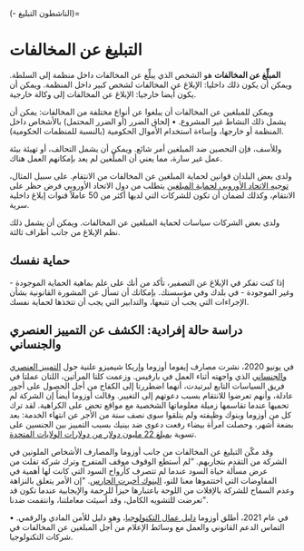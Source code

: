 (- الناشطون التبليغ)=
# التبليغ عن المخالفات

**المبلِّغ عن المخالفات** هو الشخص الذي يبلِّغ عن المخالفات داخل منظمة إلى السلطة. ويمكن أن يكون ذلك داخليا: الإبلاغ عن المخالفات لشخص كبير داخل المنظمة. ويمكن أن يكون أيضا خارجيا: الإبلاغ عن المخالفات إلى وكالة خارجية.

ويمكن للمبلغين عن المخالفات أن يبلغوا عن أنواع مختلفة من المخالفات: يمكن أن يشمل ذلك النشاط غير المشروع. • إلحاق الضرر (أو الضرر المحتمل) بالأشخاص داخل المنظمة أو خارجها، وإساءة استخدام الأموال الحكومية (بالنسبة للمنظمات الحكومية).

وللأسف، فإن التحصين ضد المبلغين أمر شائع. ويمكن أن يشمل التحالف، أو تهيئة بيئة عمل غير سارة، مما يعني أن المبلِّغين لم يعد بإمكانهم العمل هناك.

ولدى بعض البلدان قوانين لحماية المبلغين عن المخالفات من الانتقام. على سبيل المثال، [توجيه الاتحاد الأوروبي لحماية المبلغين](https://www.cliffordchance.com/insights/resources/blogs/regulatory-investigations-financial-crime-insights/the-new-eu-whistleblower-protection-directive-are-the-member.html) يتطلب من دول الاتحاد الأوروبي فرض حظر على الانتقام، وكذلك لضمان أن تكون للشركات التي لديها أكثر من 50 عاملاً قنوات إبلاغ داخلية سرية.

ولدى بعض الشركات سياسات لحماية المبلغين عن المخالفات. ويمكن أن يشمل ذلك نظم الإبلاغ من جانب أطراف ثالثة.

## حماية نفسك
إذا كنت تفكر في الإبلاغ عن التصفير، تأكد من أنك على علم بماهية الحماية الموجودة - وغير الموجودة - في بلدك وفي مؤسستك. بإمكانك أن تسأل عن المشورة القانونية بشأن الإجراءات التي يجب أن تتبعها، والتدابير التي يجب أن تتخذها لحماية نفسك. <!--(Link to legal advice disclaimer)-->

## دراسة حالة إفرادية: الكشف عن التمييز العنصري والجنساني
في يونيو 2020، نشرت مصارف إيفوما أوزوما وإريكا شيميزو علنية حول [التمييز العنصري والجنساني](https://www.theguardian.com/technology/2020/dec/18/pinterest-gender-discrimination-lawsuit-black-workers) الذي واجهته أثناء العمل في بارفيس. وزعمت كلتا المرأتين، اللتان عملتا في فريق السياسات التابع لبرتيدت، أنهما اضطررتا إلى الكفاح من أجل الحصول على أجور عادلة، وأنهم تعرضوا للانتقام بسبب دعوتهم إلى التغيير. وقالت أوزوما أيضاً إن الشركة لم تحميها عندما تقاسمها زميلة معلوماتها الشخصية مع مواقع تحض على الكراهية. لقد ترك كل من أوزوما وبنوك وظيفته ولم يتلقوا سوى نصف سنة من الأجر عن انتهاء الخدمة: بعد بضعة أشهر، وحصلت امرأة بيضاء رفعت دعوى ضد بينيك بسبب التمييز بين الجنسين على تسوية [بمبلغ 22 مليون دولار من دولارات الولايات المتحدة](https://techcrunch.com/2020/12/15/pinterests-22-5m-settlement-highlights-techs-inequities-say-former-employees-who-alleged-discrimination/?guccounter=1&guce_referrer=aHR0cHM6Ly9lbi53aWtpcGVkaWEub3JnLw&guce_referrer_sig=AQAAACZ34jVrpq4QDy88mJNelRDz8GP8aOLKVD8QSy5jN5q3mgSFYc2g7BGJpcT1jrJxwCEbRhbE0MbBZVE3Cgyj4qjvfhdvWPVTGdwez9zsIsFnRArQev8e2plH0SmtILq2TNGbgqFHuEtehiJxaDhz0yXsCSLFoU9Xl8avKyirjHYp).

وقد مكّن التبليغ عن المخالفات من جانب أوزوما والمصارف الأشخاص الملونين في الشركة من التقدم بتجاربهم. “لم أستطع الوقوف موقف المتفرج وترك شركة تفلت من عرض مسألة حياة السود عندما لم تتصرف كأرواح السود التي كانت لها أهمية في المفاوضات التي اختتموها معنا للتو، [البنوك أخبرت الحارس](https://www.theguardian.com/technology/2020/dec/18/pinterest-gender-discrimination-lawsuit-black-workers). "إن الأمر يتعلق بالنزاهة وعدم السماح للشركة بالإفلات من اللوحة باعتبارها حيزاً للرحمة والإيجابية عندما تكون قد تعرضت للتشويه الكامل، وقد أسيئت معاملتنا، وانتقمت ضدنا".

في عام 2021، أطلق أوزوما [دليل عمال التكنولوجيا](https://techworkerhandbook.org/)، وهو دليل للأمن المادي والرقمي. • التماس الدعم القانوني والعمل مع وسائط الإعلام من أجل المبلغين عن المخالفات في شركات التكنولوجيا. 
